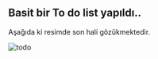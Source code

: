 ## Basit bir To do list yapıldı.. 
Aşağıda ki resimde son hali gözükmektedir.

![todo](https://github.com/aykutreisoglu/kodluyoruz-js-2./blob/main/figures/finishedjs2.PNG)